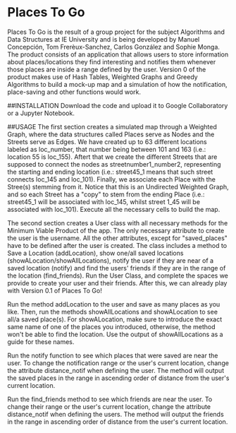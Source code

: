 # Places To Go
Places To Go is the result of a group project for the subject Algorithms and Data Structures at IE University and is being developed by Manuel Concepción, Tom Frerèux-Sanchez, Carlos González and Sophie Monga. The product consists of an application that allows users to store information about places/locations they find interesting and notifies them whenever those places are inside a range defined by the user. Version 0 of the product makes use of Hash Tables, Weighted Graphs and Greedy Algorithms to build a mock-up map and a simulation of how the notification, place-saving and other functions would work.

##INSTALLATION
Download the code and upload it to Google Collaboratory or a Jupyter Notebook.

##USAGE
The first section creates a simulated map through a Weighted Graph, where the data structures called Places serve as Nodes and the Streets serve as Edges. We have created up to 63 different locations labeled as loc_number, that number being between 101 and 163 (i.e.: location 55 is loc_155). Aftert that we create the different Streets that are supposed to connect the nodes as streetnumber1_number2, representing the starting and ending location (i.e.: street45_1 means that such street connects loc_145 and loc_101). Finally, we associate each Place with the Stree(s) stemming from it. Notice that this is an Undirected Weighted Graph, and so each Street has a "copy" to stem from the ending Place (i.e.: street45_1 will be associated with loc_145, whilst street 1_45 will be associated with loc_101). Execute all the necessary cells to build the map.

The second section creates a User class with all necessary methods for the Minimum Viable Product of the app. The only necessary attribute to create the user is the username. All the other attributes, except for "saved_places" have to be defined after the user is created. The class includes a method to Save a Location (addLocation), show one/all saved locations (showALocation/showAllLocations), notify the user if they are near of a saved location (notify) and find the users' friends if they are in the range of the location (find_friends). Run the User Class, and complete the spaces we provide to create your user and their friends. After this, we can already play with Version 0.1 of Places To Go!

Run the method addLocation to the user and save as many places as you like. Then, run the methods showAllLocations and showALocation to see all/a saved place(s). For showALocation, make sure to introduce the exact same name of one of the places you introduced, otherwise, the method won't be able to find the location. Use the output of showAllLocations as a guide for these names.

Run the notify function to see which places that were saved are near the user. To change the notification range or the user's current location, change the attribute distance_notif when defining the user. The method will output the saved places in the range in ascending order of distance from the user's current location.

Run the find_friends method to see which friends are near the user. To change their range or the user's current location, change the attribute distance_notif when defining the users. The method will output the friends in the range in ascending order of distance from the user's current location.

